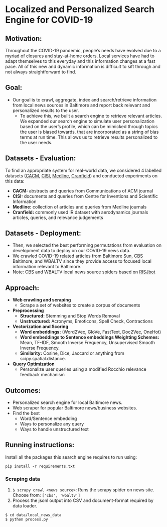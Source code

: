 # Localized and Personalized Search Engine for COVID-19

## Motivation:
Throughout the COVID-19 pandemic, people’s needs have evolved due to a myriad of closures and stay-at-home orders. Local services have had to adapt themselves to this everyday and this information changes at a fast pace. All of this new and dynamic information is difficult to sift through and not always straightforward to find.


## Goal:
- Our goal is to crawl, aggregate, index and search/retrieve information from local news sources in Baltimore and report back relevant and personalized results to the user.
  - To achieve this, we built a search engine to retrieve relevant articles. We expanded our search engine to simulate user personalization based on the user’s profile, which can be mimicked through topics the user is biased towards, that are incorporated as a string of bias terms at run time. This allows us to retrieve results personalized to the user needs.


## Datasets - Evaluation:
To find an appropriate system for real-world data, we considered 4 labelled datasets ([CACM](http://ir.dcs.gla.ac.uk/resources/test_collections/cacm/), [CISI](https://www.kaggle.com/dmaso01dsta/cisi-a-dataset-for-information-retrieval/version/1), [Medline](http://www.trec-cds.org/2017.html), [Cranfield](http://ir.dcs.gla.ac.uk/resources/test_collections/cran/)) and conducted experiments on this data:
- **CACM:** abstracts and queries from Communications of ACM journal
- **CISI:** documents and queries from Centre for Inventions and Scientific Information
- **Medline:** collection of articles and queries from Medline journals
- **Cranfield:** commonly used IR dataset with aerodynamics journals articles, queries, and relevance judgements

## Datasets - Deployment:
- Then, we selected the best performing permutations from evaluation on development data to deploy on our COVID-19 news data.
- We crawled COVID-19 related articles from Baltimore Sun, CBS Baltimore, and WBALTV since they provide access to focused local information relevant to Baltimore.
- Note: CBS and WBALTV local news source spiders based on [RISJbot](https://github.com/pmyteh/RISJbot)

## Approach:
- **Web crawling and scraping**
  - Scrape a set of websites to create a corpus of documents
- **Preprocessing**
  - **Structured:** Stemming and Stop Words Removal
  - **Unstructured:** Acronyms, Emoticons, Spell Check, Contractions
- **Vectorization and Scoring**
  - **Word embeddings:** (Word2Vec, GloVe, FastText, Doc2Vec, OneHot)
  - **Word embeddings to Sentence embeddings Weighting Schemes:** Mean, TF-IDF, Smooth Inverse Frequency, Unsupervised Smooth Inverse Frequency.
  - **Similarity:** Cosine, Dice, Jaccard or anything from scipy.spatial.distance.
- **Query Optimization**
  - Personalize user queries using a modified Rocchio relevance feedback mechanism

## Outcomes:
- Personalized search engine for local Baltimore news.
- Web scraper for popular Baltimore news/business websites.
- Find the best
  - Word/Sentence embedding
  - Ways to personalize any query
  - Ways to handle unstructured text

## Running instructions:

Install all the packages this search engine requires to run using:
```
pip install -r requirements.txt
```

### Scraping data

1. `$ scrapy crawl <news source>`: Runs the scrapy spider on news site. Choose from: `['cbs', 'wbaltv']`
2. Process the jsonl output into CSV and document-format required by data loader.
  ```
  $ cd data/local_news_data
  $ python process.py
  ```
